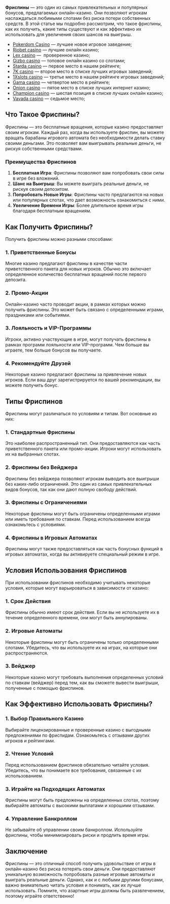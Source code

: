 **Фриспины** — это один из самых привлекательных и популярных бонусов, предлагаемых онлайн-казино. Они позволяют игрокам наслаждаться любимыми слотами без риска потери собственных средств. В этой статье мы подробно рассмотрим, что такое фриспины, как их получить, какие типы существуют и как эффективно их использовать для увеличения своих шансов на выигрыш.

* [Pokerdom Casino](https://brandplay.link/FwVc4f) — лучшее новое игровое заведение;
* [Riobet casino](https://brandplay.link/TnjsxFvH) — лучшие онлайн казино;
* [Lex casino](https://brandplay.link/VMqNXPFs) —  проверенное казино;
* [Gizbo casino](https://brandplay.link/rvzLrVLp) — топовое онлайн казино со слотами;
* [Starda casino](https://brandplay.link/HDcDrxLk) — первое место в нашем рейтинге;
* [7K casino](https://brandplay.link/dd46bNgD) — второе место в списке лучших игровых заведений;
* [1Xslots casino](https://brandplay.link/J2ZbqMPZ) — третье место в нашем рейтинге игровых заведений;
* [Gama casino](https://brandplay.link/RD52jZbL) — четвертое место в рейтинге;
* [Onion casino](https://brandplay.link/8LcS6Djb) — пятое место в списке лучших интернет казино;
* [Champion casino](https://temon-gter.cfd/go/9n8?p56190p303844p3509t17502) — шестая позиция в списке лучших онлайн казино;
* [Vavada casino](https://vavadapartner.pro/?promo=75590753-cc8b-4c4a-8d71-99b7a2293439-jud\&target=register) — седьмое место;



## Что Такое Фриспины?

Фриспины — это бесплатные вращения, которые казино предоставляет своим игрокам. Каждый раз, когда вы используете фриспин, вы можете вращать барабаны игрового автомата без необходимости делать ставку своими деньгами. Это позволяет вам выигрывать реальные деньги, не рискуя собственными средствами.

### Преимущества Фриспинов

1. **Бесплатная Игра**: Фриспины позволяют вам попробовать свои силы в игре без вложений.
2. **Шанс на Выигрыш**: Вы можете выиграть реальные деньги, не рискуя своим депозитом.
3. **Попробовать Новые Игры**: Фриспины часто предлагаются на новых или популярных слотах, что дает возможность ознакомиться с ними.
4. **Увеличение Времени Игры**: Более длительное время игры благодаря бесплатным вращениям.

## Как Получить Фриспины?

Получить фриспины можно разными способами:

### 1. Приветственные Бонусы

Многие казино предлагают фриспины в качестве части приветственного пакета для новых игроков. Обычно это включает определенное количество бесплатных вращений после первого депозита.

### 2. Промо-Акции

Онлайн-казино часто проводит акции, в рамках которых можно получить фриспины. Это может быть связано с определенными играми, праздниками или событиями.

### 3. Лояльность и VIP-Программы

Игроки, активно участвующие в игре, могут получать фриспины в рамках программ лояльности или VIP-программ. Чем больше вы играете, тем больше бонусов вы получаете.

### 4. Рекомендуйте Друзей

Некоторые казино предлагают фриспины за привлечение новых игроков. Если ваш друг зарегистрируется по вашей рекомендации, вы можете получить бонус.

## Типы Фриспинов

Фриспины могут различаться по условиям и типам. Вот основные из них:

### 1. Стандартные Фриспины

Это наиболее распространенный тип. Они предоставляются как часть приветственного пакета или промо-акции. Игроки могут использовать их на выбранных слотах.

### 2. Фриспины без Вейджера

Фриспины без вейджера позволяют игрокам выводить все выигрыши без каких-либо ограничений. Это один из самых привлекательных видов бонусов, так как они дают полную свободу действий.

### 3. Фриспины с Ограничениями

Некоторые фриспины могут быть ограничены определенными играми или иметь требования по ставкам. Перед использованием всегда ознакомьтесь с условиями.

### 4. Фриспины в Игровых Автоматах

Фриспины могут также предоставляться как часть бонусных функций в игровых автоматах, когда вы активируете специальный режим в игре.

## Условия Использования Фриспинов

При использовании фриспинов необходимо учитывать некоторые условия, которые могут варьироваться в зависимости от казино:

### 1. Срок Действия

Фриспины обычно имеют срок действия. Если вы не используете их в течение определенного времени, они могут быть аннулированы.

### 2. Игровые Автоматы

Некоторые фриспины могут быть ограничены только определенными слотами. Убедитесь, что вы используете их на играх, на которые они распространяются.

### 3. Вейджер

Некоторые казино могут требовать выполнения определенных условий по ставкам (вейджер) перед тем, как вы сможете вывести выигрыши, полученные с помощью фриспинов.

## Как Эффективно Использовать Фриспины?

### 1. Выбор Правильного Казино

Выбирайте лицензированные и проверенные казино с выгодными предложениями по фриспидам. Ознакомьтесь с отзывами других игроков и рейтингами.

### 2. Чтение Условий

Перед использованием фриспинов обязательно читайте условия. Убедитесь, что вы понимаете все требования, связанные с их использованием.

### 3. Играйте на Подходящих Автоматах

Фриспины могут быть предложены на определенных слотах, поэтому выбирайте автоматы с высокими выплатами и хорошими отзывами.

### 4. Управление Банкроллом

Не забывайте об управлении своим банкроллом. Используйте фриспины, чтобы минимизировать риски и продлить время игры.

## Заключение

Фриспины — это отличный способ получить удовольствие от игры в онлайн-казино без риска потерять свои деньги. Они предоставляют уникальную возможность попробовать разные игровые автоматы и выиграть реальные деньги. Однако, как и с любыми другими бонусами, важно внимательно читать условия и понимать, как их лучше использовать. Помните, что азартные игры должны быть развлечением, поэтому играйте ответственно!
